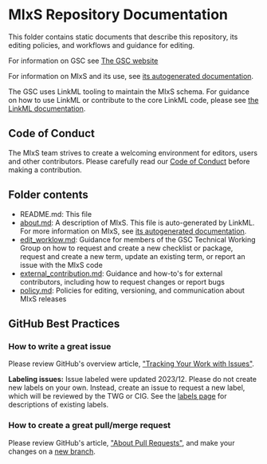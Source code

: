 # MIxS Repository Documentation
This folder contains static documents that describe this repository, its editing policies, and workflows and guidance for editing.

For information on GSC see [The GSC website](https://www.gensc.org/)

For information on MIxS and its use, see [its autogenerated documentation](https://w3id.org/mixs).

The GSC uses LinkML tooling to maintain the MIxS schema. For guidance on how to use LinkML or contribute to the core LinkML code, please see [the LinkML documentation](https://linkml.io/linkml/).

## Code of Conduct

The MIxS team strives to create a welcoming environment for editors, users and other contributors.
Please carefully read our [Code of Conduct](../../CODE_OF_CONDUCT.md) before making a contribution.

## Folder contents

* README.md: This file
* [about.md](about.md): A description of MIxS. This file is auto-generated by LinkML. For more information on MIxS, see [its autogenerated documentation](https://w3id.org/mixs).
* [edit_worklow.md](edit_worklow.md): Guidance for members of the GSC Technical Working Group on how to request and create a new checklist or package, request and create a new term, update an existing term, or report an issue with the MIxS code
* [external_contribution.md](external_contribution.md): Guidance and how-to's for external contributors, including how to request changes or report bugs
* [policy.md](policy.md): Policies for editing, versioning, and communication about MIxS releases

## GitHub Best Practices
### How to write a great issue

Please review GitHub's overview article,
["Tracking Your Work with Issues"][about-issues].

**Labeling issues:** Issue labeled were updated 2023/12. Please do not create new labels on your own. Instead, create an issue to request a new label, which will be reviewed by the TWG or CIG. See the [labels page](https://github.com/GenomicsStandardsConsortium/mixs/labels) for descriptions of existing labels.

### How to create a great pull/merge request

Please review GitHub's article, ["About Pull Requests"][about-pulls],
and make your changes on a [new branch][about-branches].

[about-branches]: https://docs.github.com/en/pull-requests/collaborating-with-pull-requests/proposing-changes-to-your-work-with-pull-requests/about-branches
[about-issues]: https://docs.github.com/en/issues/tracking-your-work-with-issues/about-issues
[about-pulls]: https://docs.github.com/en/pull-requests/collaborating-with-pull-requests/proposing-changes-to-your-work-with-pull-requests/about-pull-requests
[issues]: https://github.com/GenomicsStandardsConsortium/mixs/issues/
[pulls]: https://github.com/GenomicsStandardsConsortium/mixs/pulls/
